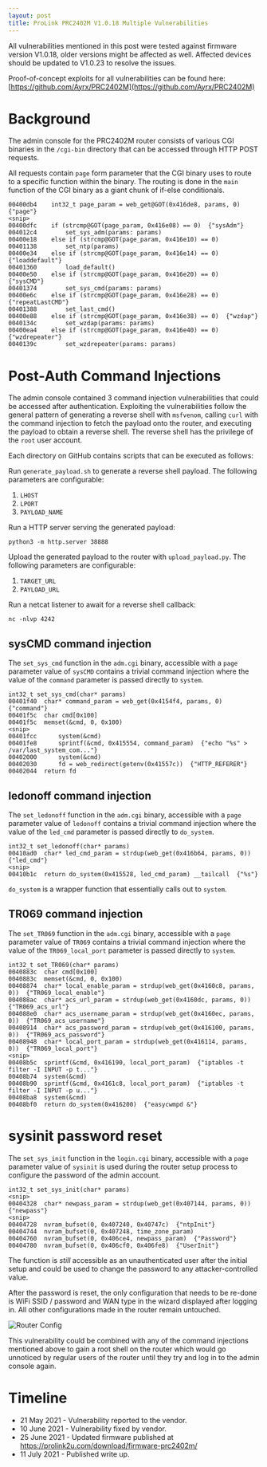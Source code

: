 ```yaml
---
layout: post
title: ProLink PRC2402M V1.0.18 Multiple Vulnerabilities
---
```


All vulnerabilities mentioned in this post were tested against firmware version
V1.0.18, older versions might be affected as well. Affected devices should be
updated to V1.0.23 to resolve the issues.

Proof-of-concept exploits for all vulnerabilities can be found here:
[https://github.com/Ayrx/PRC2402M](https://github.com/Ayrx/PRC2402M)

# Background

The admin console for the PRC2402M router consists of various CGI binaries in
the `/cgi-bin` directory that can be accessed through HTTP POST requests.

All requests contain `page` form parameter that the CGI binary uses to route to
a specific function within the binary. The routing is done in the `main`
function of the CGI binary as a giant chunk of if-else conditionals.

```
00400db4    int32_t page_param = web_get@GOT(0x416de8, params, 0)  {"page"}
<snip>
00400dfc    if (strcmp@GOT(page_param, 0x416e08) == 0)  {"sysAdm"}
004012c4        set_sys_adm(params: params)
00400e18    else if (strcmp@GOT(page_param, 0x416e10) == 0)
00401138        set_ntp(params)
00400e34    else if (strcmp@GOT(page_param, 0x416e14) == 0)  {"loaddefault"}
00401360        load_default()
00400e50    else if (strcmp@GOT(page_param, 0x416e20) == 0)  {"sysCMD"}
00401374        set_sys_cmd(params: params)
00400e6c    else if (strcmp@GOT(page_param, 0x416e28) == 0)  {"repeatLastCMD"}
00401388        set_last_cmd()
00400e88    else if (strcmp@GOT(page_param, 0x416e38) == 0)  {"wzdap"}
0040134c        set_wzdap(params: params)
00400ea4    else if (strcmp@GOT(page_param, 0x416e40) == 0)  {"wzdrepeater"}
0040139c        set_wzdrepeater(params: params)
```

# Post-Auth Command Injections

The admin console contained 3 command injection vulnerabilities that could be
accessed after authentication. Exploiting the vulnerabilities follow the
general pattern of generating a reverse shell with `msfvenom`, calling `curl`
with the command injection to fetch the payload onto the router, and executing
the payload to obtain a reverse shell. The reverse shell has the privilege of
the `root` user account.

Each directory on GitHub contains scripts that can be executed as follows:

Run `generate_payload.sh` to generate a reverse shell payload. The following parameters are configurable:
1. `LHOST`
2. `LPORT`
3. `PAYLOAD_NAME`

Run a HTTP server serving the generated payload:
```shell
python3 -m http.server 38888
```

Upload the generated payload to the router with `upload_payload.py`. The following parameters are configurable:
1. `TARGET_URL`
2. `PAYLOAD_URL`

Run a netcat listener to await for a reverse shell callback:
```shell
nc -nlvp 4242
```

## sysCMD command injection

The `set_sys_cmd` function in the `adm.cgi` binary, accessible with a
`page` parameter value of `sysCMD` contains a trivial command injection where
the value of the `command` parameter is passed directly to `system`.

```
int32_t set_sys_cmd(char* params)
00401f40  char* command_param = web_get(0x4154f4, params, 0)  {"command"}
00401f5c  char cmd[0x100]
00401f5c  memset(&cmd, 0, 0x100)
<snip>
00401fcc      system(&cmd)
00401fe8      sprintf(&cmd, 0x415554, command_param)  {"echo "%s" > /var/last_system_com..."}
00402000      system(&cmd)
00402030      fd = web_redirect(getenv(0x41557c))  {"HTTP_REFERER"}
00402044  return fd
```

## ledonoff command injection

The `set_ledonoff` function in the `adm.cgi` binary, accessible with a
`page` parameter value of `ledonoff` contains a trivial command injection where
the value of the `led_cmd` parameter is passed directly to `do_system`.

```
int32_t set_ledonoff(char* params)
00410ad0  char* led_cmd_param = strdup(web_get(0x416b64, params, 0))  {"led_cmd"}
<snip>
00410b1c  return do_system(0x415528, led_cmd_param) __tailcall  {"%s"}
```

`do_system` is a wrapper function that essentially calls out to `system`.

## TR069 command injection

The `set_TR069` function in the `adm.cgi` binary, accessible with a
`page` parameter value of `TR069` contains a trivial command injection where
the value of the `TR069_local_port` parameter is passed directly to `system`.

```
int32_t set_TR069(char* params)
0040883c  char cmd[0x100]
0040883c  memset(&cmd, 0, 0x100)
00408874  char* local_enable_param = strdup(web_get(0x4160c8, params, 0))  {"TR069_local_enable"}
004088ac  char* acs_url_param = strdup(web_get(0x4160dc, params, 0))  {"TR069_acs_url"}
004088e0  char* acs_username_param = strdup(web_get(0x4160ec, params, 0))  {"TR069_acs_username"}
00408914  char* acs_password_param = strdup(web_get(0x416100, params, 0))  {"TR069_acs_password"}
00408948  char* local_port_param = strdup(web_get(0x416114, params, 0))  {"TR069_local_port"}
<snip>
00408b5c  sprintf(&cmd, 0x416190, local_port_param)  {"iptables -t filter -I INPUT -p t..."}
00408b74  system(&cmd)
00408b90  sprintf(&cmd, 0x4161c8, local_port_param)  {"iptables -t filter -I INPUT -p u..."}
00408ba8  system(&cmd)
00408bf0  return do_system(0x416200)  {"easycwmpd &"}
```
# sysinit password reset

The `set_sys_init` function in the `login.cgi` binary, accessible with a
`page` parameter value of `sysinit` is used during the router setup process to
configure the password of the admin account.

```
int32_t set_sys_init(char* params)
<snip>
00404328  char* newpass_param = strdup(web_get(0x407144, params, 0))  {"newpass"}
<snip>
00404728  nvram_bufset(0, 0x407240, 0x40747c)  {"ntpInit"}
00404744  nvram_bufset(0, 0x407248, time_zone_param)
00404760  nvram_bufset(0, 0x406ce4, newpass_param)  {"Password"}
00404780  nvram_bufset(0, 0x406cf0, 0x406fe8)  {"UserInit"}
```

The function is _still_ accessible as an unauthenticated user after the
initial setup and could be used to change the password to any
attacker-controlled value.

After the password is reset, the only configuration that needs to be re-done
is WiFi SSID / password and WAN type in the wizard displayed after logging in.
All other configurations made in the router remain untouched.

<img src="../images/prc2402.png" alt="Router Config" class="center-image" >

This vulnerability could be combined with any of the command injections
mentioned above to gain a root shell on the router which would go unnoticed by
regular users of the router until they try and log in to the admin console
again.

# Timeline

* 21 May 2021 - Vulnerability reported to the vendor.
* 10 June 2021 - Vulnerability fixed by vendor.
* 25 June 2021 - Updated firmware published at https://prolink2u.com/download/firmware-prc2402m/
* 11 July 2021 - Published write up.
